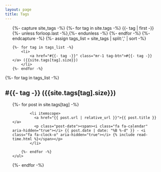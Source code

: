 ```yaml
---
layout: page
title: Tags
---
```


<ul class="">
    {%- capture site_tags -%}
    {%- for tag in site.tags -%}
        {{- tag | first -}}{%- unless forloop.last -%},{%- endunless -%}
    {%- endfor -%}
    {%- endcapture -%}
    {%- assign tags_list = site_tags | split:',' | sort -%}

    {%- for tag in tags_list -%}
        <li>
            <a href="#{{- tag -}}" class="mr-1 tag-btn">#{{- tag -}}</a> ({{site.tags[tag].size}})
        </li>
    {%- endfor -%}
</ul>


<div id="full-tags-list">
{%- for tag in tags_list -%}
    <h2 id="{{- tag -}}" class="linked-section">
        #{{- tag -}}&nbsp;({{site.tags[tag].size}})
    </h2>
    <ul class="posts">
        {%- for post in site.tags[tag] -%}

            <li itemscope>
              <a href="{{ post.url | relative_url }}">{{ post.title }}</a>
              <p class="post-date"><span><i class="fa fa-calendar" aria-hidden="true"></i> {{ post.date | date: "%B %-d" }} - <i class="fa fa-clock-o" aria-hidden="true"></i> {% include read-time.html %}</span></p>
            </li>

        {%- endfor -%}
    </ul>
{%- endfor -%}
</div>
